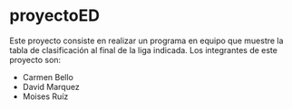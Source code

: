 # proyectoED
Este proyecto consiste en realizar un programa en equipo que muestre la tabla de clasificación al final de la liga indicada.
Los integrantes de este proyecto son:
- Carmen Bello
- David Marquez
- Moises Ruíz
